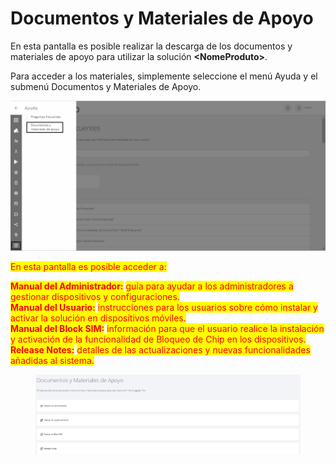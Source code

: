 # Documentos y Materiales de Apoyo

En esta pantalla es posible realizar la descarga de los documentos y materiales de apoyo para utilizar la solución **\<NomeProduto>**.

Para acceder a los materiales, simplemente seleccione el menú Ayuda y el submenú Documentos y Materiales de Apoyo.

![](<../.gitbook/assets/2 (18).png>)

<mark style="color:red;">En esta pantalla es posible acceder a:</mark>

<mark style="color:red;">**Manual del Administrador:**</mark> <mark style="color:red;"></mark><mark style="color:red;">guía para ayudar a los administradores a gestionar dispositivos y configuraciones.</mark>\
<mark style="color:red;">**Manual del Usuario:**</mark> <mark style="color:red;"></mark><mark style="color:red;">instrucciones para los usuarios sobre cómo instalar y activar la solución en dispositivos móviles.</mark>\
<mark style="color:red;">**Manual del Block SIM:**</mark> <mark style="color:red;"></mark><mark style="color:red;">información para que el usuario realice la instalación y activación de la funcionalidad de Bloqueo de Chip en los dispositivos.</mark>\
<mark style="color:red;">**Release Notes:**</mark> <mark style="color:red;"></mark><mark style="color:red;">detalles de las actualizaciones y nuevas funcionalidades añadidas al sistema.</mark>

<figure><img src="../.gitbook/assets/image (146).png" alt=""><figcaption></figcaption></figure>
